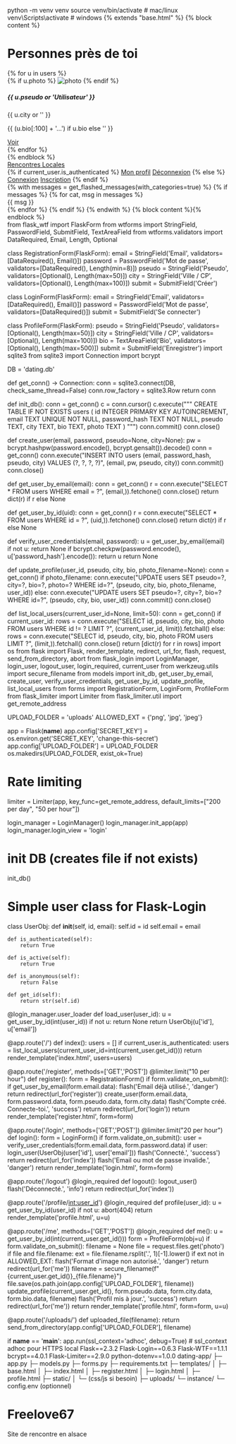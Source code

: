 python -m venv venv
source venv/bin/activate   # mac/linux
venv\Scripts\activate      # windows
{% extends "base.html" %}
{% block content %}
<h1>Personnes près de toi</h1>
<div class="row">
  {% for u in users %}
    <div class="col-md-4">
      <div class="card mb-3">
        {% if u.photo %}
          <img src="{{ url_for('uploaded_file', filename=u.photo) }}" class="card-img-top" alt="photo">
        {% endif %}
        <div class="card-body">
          <h5 class="card-title">{{ u.pseudo or 'Utilisateur' }}</h5>
          <p class="card-text">{{ u.city or '' }}</p>
          <p class="card-text">{{ (u.bio[:100] + '...') if u.bio else '' }}</p>
          <a class="btn btn-sm btn-primary" href="{{ url_for('profile', user_id=u.id) }}">Voir</a>
        </div>
      </div>
    </div>
  {% endfor %}
</div>
{% endblock %}
<!doctype html>
<html>
<head>
  <meta charset="utf-8">
  <meta http-equiv="X-UA-Compatible" content="IE=edge">
  <meta name="viewport" content="width=device-width, initial-scale=1">
  <title>Rencontres Locales</title>
  <link href="https://cdn.jsdelivr.net/npm/bootstrap@5.3.2/dist/css/bootstrap.min.css" rel="stylesheet">
</head>
<body>
<nav class="navbar navbar-expand-lg navbar-light bg-light mb-3">
  <div class="container">
    <a class="navbar-brand" href="{{ url_for('index') }}">Rencontres Locales</a>
    <div>
      {% if current_user.is_authenticated %}
        <a class="btn btn-outline-primary btn-sm" href="{{ url_for('me') }}">Mon profil</a>
        <a class="btn btn-outline-secondary btn-sm" href="{{ url_for('logout') }}">Déconnexion</a>
      {% else %}
        <a class="btn btn-primary btn-sm" href="{{ url_for('login') }}">Connexion</a>
        <a class="btn btn-success btn-sm" href="{{ url_for('register') }}">Inscription</a>
      {% endif %}
    </div>
  </div>
</nav>
<div class="container">
  {% with messages = get_flashed_messages(with_categories=true) %}
    {% if messages %}
      {% for cat, msg in messages %}
        <div class="alert alert-{{ cat }}">{{ msg }}</div>
      {% endfor %}
    {% endif %}
  {% endwith %}
  {% block content %}{% endblock %}
</div>
</body>
</html>
from flask_wtf import FlaskForm
from wtforms import StringField, PasswordField, SubmitField, TextAreaField
from wtforms.validators import DataRequired, Email, Length, Optional

class RegistrationForm(FlaskForm):
    email = StringField('Email', validators=[DataRequired(), Email()])
    password = PasswordField('Mot de passe', validators=[DataRequired(), Length(min=8)])
    pseudo = StringField('Pseudo', validators=[Optional(), Length(max=50)])
    city = StringField('Ville / CP', validators=[Optional(), Length(max=100)])
    submit = SubmitField('Créer')

class LoginForm(FlaskForm):
    email = StringField('Email', validators=[DataRequired(), Email()])
    password = PasswordField('Mot de passe', validators=[DataRequired()])
    submit = SubmitField('Se connecter')

class ProfileForm(FlaskForm):
    pseudo = StringField('Pseudo', validators=[Optional(), Length(max=50)])
    city = StringField('Ville / CP', validators=[Optional(), Length(max=100)])
    bio = TextAreaField('Bio', validators=[Optional(), Length(max=500)])
    submit = SubmitField('Enregistrer')
import sqlite3
from sqlite3 import Connection
import bcrypt

DB = 'dating.db'

def get_conn() -> Connection:
    conn = sqlite3.connect(DB, check_same_thread=False)
    conn.row_factory = sqlite3.Row
    return conn

def init_db():
    conn = get_conn()
    c = conn.cursor()
    c.execute("""
    CREATE TABLE IF NOT EXISTS users (
      id INTEGER PRIMARY KEY AUTOINCREMENT,
      email TEXT UNIQUE NOT NULL,
      password_hash TEXT NOT NULL,
      pseudo TEXT,
      city TEXT,
      bio TEXT,
      photo TEXT
    )
    """)
    conn.commit()
    conn.close()

def create_user(email, password, pseudo=None, city=None):
    pw = bcrypt.hashpw(password.encode(), bcrypt.gensalt()).decode()
    conn = get_conn()
    conn.execute("INSERT INTO users (email, password_hash, pseudo, city) VALUES (?, ?, ?, ?)",
                 (email, pw, pseudo, city))
    conn.commit()
    conn.close()

def get_user_by_email(email):
    conn = get_conn()
    r = conn.execute("SELECT * FROM users WHERE email = ?", (email,)).fetchone()
    conn.close()
    return dict(r) if r else None

def get_user_by_id(uid):
    conn = get_conn()
    r = conn.execute("SELECT * FROM users WHERE id = ?", (uid,)).fetchone()
    conn.close()
    return dict(r) if r else None

def verify_user_credentials(email, password):
    u = get_user_by_email(email)
    if not u:
        return None
    if bcrypt.checkpw(password.encode(), u['password_hash'].encode()):
        return u
    return None

def update_profile(user_id, pseudo, city, bio, photo_filename=None):
    conn = get_conn()
    if photo_filename:
        conn.execute("UPDATE users SET pseudo=?, city=?, bio=?, photo=? WHERE id=?",
                     (pseudo, city, bio, photo_filename, user_id))
    else:
        conn.execute("UPDATE users SET pseudo=?, city=?, bio=? WHERE id=?",
                     (pseudo, city, bio, user_id))
    conn.commit()
    conn.close()

def list_local_users(current_user_id=None, limit=50):
    conn = get_conn()
    if current_user_id:
        rows = conn.execute("SELECT id, pseudo, city, bio, photo FROM users WHERE id != ? LIMIT ?",
                            (current_user_id, limit)).fetchall()
    else:
        rows = conn.execute("SELECT id, pseudo, city, bio, photo FROM users LIMIT ?", (limit,)).fetchall()
    conn.close()
    return [dict(r) for r in rows]
import os
from flask import Flask, render_template, redirect, url_for, flash, request, send_from_directory, abort
from flask_login import LoginManager, login_user, logout_user, login_required, current_user
from werkzeug.utils import secure_filename
from models import init_db, get_user_by_email, create_user, verify_user_credentials, get_user_by_id, update_profile, list_local_users
from forms import RegistrationForm, LoginForm, ProfileForm
from flask_limiter import Limiter
from flask_limiter.util import get_remote_address

UPLOAD_FOLDER = 'uploads'
ALLOWED_EXT = {'png', 'jpg', 'jpeg'}

app = Flask(__name__)
app.config['SECRET_KEY'] = os.environ.get('SECRET_KEY', 'change-this-secret')
app.config['UPLOAD_FOLDER'] = UPLOAD_FOLDER
os.makedirs(UPLOAD_FOLDER, exist_ok=True)

# Rate limiting
limiter = Limiter(app, key_func=get_remote_address, default_limits=["200 per day", "50 per hour"])

login_manager = LoginManager()
login_manager.init_app(app)
login_manager.login_view = 'login'

# init DB (creates file if not exists)
init_db()

# Simple user class for Flask-Login
class UserObj:
    def __init__(self, id, email):
        self.id = id
        self.email = email

    def is_authenticated(self):
        return True

    def is_active(self):
        return True

    def is_anonymous(self):
        return False

    def get_id(self):
        return str(self.id)

@login_manager.user_loader
def load_user(user_id):
    u = get_user_by_id(int(user_id))
    if not u:
        return None
    return UserObj(u['id'], u['email'])

@app.route('/')
def index():
    users = []
    if current_user.is_authenticated:
        users = list_local_users(current_user_id=int(current_user.get_id()))
    return render_template('index.html', users=users)

@app.route('/register', methods=['GET','POST'])
@limiter.limit("10 per hour")
def register():
    form = RegistrationForm()
    if form.validate_on_submit():
        if get_user_by_email(form.email.data):
            flash('Email déjà utilisé.', 'danger')
            return redirect(url_for('register'))
        create_user(form.email.data, form.password.data, form.pseudo.data, form.city.data)
        flash('Compte créé. Connecte-toi.', 'success')
        return redirect(url_for('login'))
    return render_template('register.html', form=form)

@app.route('/login', methods=['GET','POST'])
@limiter.limit("20 per hour")
def login():
    form = LoginForm()
    if form.validate_on_submit():
        user = verify_user_credentials(form.email.data, form.password.data)
        if user:
            login_user(UserObj(user['id'], user['email']))
            flash('Connecté.', 'success')
            return redirect(url_for('index'))
        flash('Email ou mot de passe invalide.', 'danger')
    return render_template('login.html', form=form)

@app.route('/logout')
@login_required
def logout():
    logout_user()
    flash('Déconnecté.', 'info')
    return redirect(url_for('index'))

@app.route('/profile/<int:user_id>')
@login_required
def profile(user_id):
    u = get_user_by_id(user_id)
    if not u:
        abort(404)
    return render_template('profile.html', u=u)

@app.route('/me', methods=['GET','POST'])
@login_required
def me():
    u = get_user_by_id(int(current_user.get_id()))
    form = ProfileForm(obj=u)
    if form.validate_on_submit():
        filename = None
        file = request.files.get('photo')
        if file and file.filename:
            ext = file.filename.rsplit('.', 1)[-1].lower()
            if ext not in ALLOWED_EXT:
                flash('Format d\'image non autorisé.', 'danger')
                return redirect(url_for('me'))
            filename = secure_filename(f"{current_user.get_id()}_{file.filename}")
            file.save(os.path.join(app.config['UPLOAD_FOLDER'], filename))
        update_profile(current_user.get_id(), form.pseudo.data, form.city.data, form.bio.data, filename)
        flash('Profil mis à jour.', 'success')
        return redirect(url_for('me'))
    return render_template('profile.html', form=form, u=u)

@app.route('/uploads/<filename>')
def uploaded_file(filename):
    return send_from_directory(app.config['UPLOAD_FOLDER'], filename)

if __name__ == '__main__':
    app.run(ssl_context='adhoc', debug=True)  # ssl_context adhoc pour HTTPS local
Flask==2.3.2
Flask-Login==0.6.3
Flask-WTF==1.1.1
bcrypt==4.0.1
Flask-Limiter==2.9.0
python-dotenv==1.0.0
dating-app/
├─ app.py
├─ models.py
├─ forms.py
├─ requirements.txt
├─ templates/
│  ├─ base.html
│  ├─ index.html
│  ├─ register.html
│  ├─ login.html
│  ├─ profile.html
├─ static/
│  └─ (css/js si besoin)
├─ uploads/
└─ instance/
   └─ config.env   (optionnel)
# Freelove67
Site de rencontre en alsace
